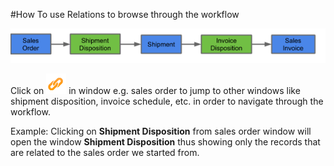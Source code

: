 ﻿---
---
#How To use Relations to browse through the workflow

![Workflow](../_images/workflow_simple_order_to_invoice.png)

Click on ![Icon](../_images/icon_relation.png) in window e.g. sales order to jump to other windows like shipment disposition, invoice schedule, etc. in order to navigate through the workflow.

Example: Clicking on **Shipment Disposition** from sales order window will open the window **Shipment Disposition** thus  showing only the records that are related to the sales order we started from.
